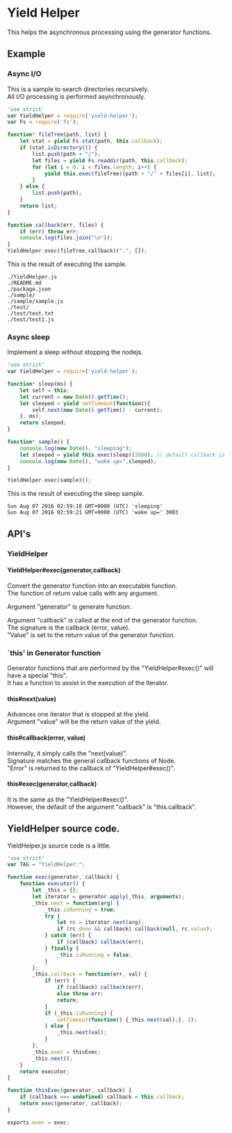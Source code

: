 # Yield Helper

This helps the asynchronous processing using the generator functions.

## Example

### Async I/O

This is a sample to search directories recursively.<br>
All I/O processing is performed asynchronously.

```js
'use strict'
var YieldHelper = require('yield-helper');
var Fs = require('fs');

function* fileTree(path, list) {
    let stat = yield Fs.stat(path, this.callback);
    if (stat.isDirectory()) {
        list.push(path + "/");
        let files = yield Fs.readdir(path, this.callback);
        for (let i = 0; i < files.length; i++) {
            yield this.exec(fileTree)(path + "/" + files[i], list);
        }
    } else {
        list.push(path);
    }
    return list;
}

function callback(err, files) {
    if (err) throw err;
    console.log(files.join("\n"));    
}
YieldHelper.exec(fileTree,callback)(".", []);
```

This is the result of executing the sample.

```
./YieldHelper.js
./README.md
./package.json
./sample/
./sample/sample.js
./test/
./test/test.txt
./test/test1.js
```

### Async sleep

Implement a sleep without stopping the nodejs.

```js
'use strict'
var YieldHelper = require('yield-helper');

function* sleep(ms) {
    let self = this;
    let current = new Date().getTime();
    let sleeped = yield setTimeout(function(){
        self.next(new Date().getTime() - current);
    }, ms);
    return sleeped;
}

function* sample() {
    console.log(new Date(), "sleeping");
    let sleeped = yield this.exec(sleep)(3000); // default callback is 'this.callback'.
    console.log(new Date(), "wake up=",sleeped);
}

YieldHelper.exec(sample)();
```

This is the result of executing the sleep sample.

```
Sun Aug 07 2016 02:59:18 GMT+0000 (UTC) 'sleeping'
Sun Aug 07 2016 02:59:21 GMT+0000 (UTC) 'wake up=' 3003
```

## API's

### YieldHelper

#### YieldHelper#exec(generator,callback)

Convert the generator function into an executable function.<br>
The function of return value calls with any argument.

Argument "generator" is generate function.

Argument "callback" is called at the end of the generator function.<br>
The signature is the callback (error, value).<br>
"Value" is set to the return value of the generator function.


### `this' in Generator function

Generator functions that are performed by the "YieldHelper#exec()" will have a special "this".<br>
It has a function to assist in the execution of the Iterator.

#### this#next(value)

Advances one iterator that is stopped at the yield.<br>
Argument "value" will be the return value of the yield.

#### this#callback(error, value)

Internally, it simply calls the "next(value)".<br>
Signature matches the general callback functions of Node.<br>
"Error" is returned to the callback of "YieldHelper#exec()".

#### this#exec(generator,callback)

It is the same as the "YieldHelper#exec()".<br>
However, the default of the argument "callback" is "this.callback".

## YieldHelper source code.

YieldHelper.js source code is a little.

```js
'use strict'
var TAG = "YieldHelper:";

function exec(generator, callback) {
    function executor() {
        let _this = {};
        let iterator = generator.apply(_this, arguments);
        _this.next = function(arg) {
            _this.isRunning = true;
            try {
                let rc = iterator.next(arg);
                if (rc.done && callback) callback(null, rc.value);
            } catch (err) {
                if (callback) callback(err);
            } finally {
                _this.isRunning = false;
            }
        };
        _this.callback = function(err, val) {
            if (err) {
                if (callback) callback(err);
                else throw err;
                return;
            }
            if (_this.isRunning) {
                setTimeout(function() {_this.next(val);}, 1);
            } else {
                _this.next(val);
            }
        };
        _this.exec = thisExec;
        _this.next();
    }
    return executor;
}

function thisExec(generator, callback) {
    if (callback === undefined) callback = this.callback;
    return exec(generator, callback);
}

exports.exec = exec;
```
